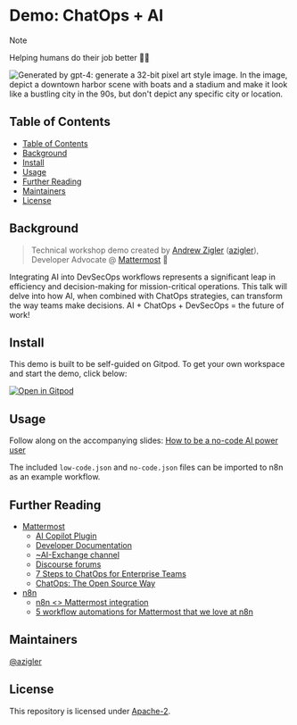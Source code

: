# Demo: ChatOps + AI

> [!NOTE]
> Helping humans do their job better 🧑‍💻

![Generated by gpt-4: generate a 32-bit pixel art style image. In the image, depict a downtown harbor scene with boats and a stadium and make it look like a bustling city in the 90s, but don't depict any specific city or location.](https://github.com/azigler/dotfiles/assets/7295363/9954a100-ddc0-4f64-a454-f3859d762009)

## Table of Contents

- [Table of Contents](#table-of-contents)
- [Background](#background)
- [Install](#install)
- [Usage](#usage)
- [Further Reading](#further-reading)
- [Maintainers](#maintainers)
- [License](#license)

## Background

> Technical workshop demo created by [Andrew Zigler](https://www.linkedin.com/in/andrewzigler/) ([azigler](https://github.com/azigler)), Developer Advocate @ [Mattermost](https://mattermost.com/) 🍎

Integrating AI into DevSecOps workflows represents a significant leap in efficiency and decision-making for mission-critical operations. This talk will delve into how AI, when combined with ChatOps strategies, can transform the way teams make decisions. AI + ChatOps + DevSecOps = the future of work!

## Install

This demo is built to be self-guided on Gitpod. To get your own workspace and start the demo, click below:

[![Open in Gitpod](https://gitpod.io/button/open-in-gitpod.svg)](https://gitpod.io/#https://github.com/azigler/chatops-plus-ai-demo)

## Usage

Follow along on the accompanying slides: [How to be a no-code AI power user](https://docs.google.com/presentation/d/1zqtOVUq5Ww06gHc34u50zF5D5s8JfJDCoBrrt8LwoJw/edit?usp=sharing)

The included `low-code.json` and `no-code.json` files can be imported to n8n as an example workflow.

## Further Reading

- [Mattermost](https://mattermost.com)
  - [AI Copilot Plugin](https://github.com/mattermost/mattermost-plugin-ai)
  - [Developer Documentation](https://developers.mattermost.com)
  - [~AI-Exchange channel](https://community.mattermost.com/core/channels/ai-exchange)
  - [Discourse forums](https://forum.mattermost.com/c/openops-ai/40)
  - [7 Steps to ChatOps for Enterprise Teams](https://mattermost.com/chatops-guide/)
  - [ChatOps: The Open Source Way](https://mattermost.com/solutions/use-cases/chatops/)
- [n8n](https://n8n.io)
  - [n8n <> Mattermost integration](https://n8n.io/integrations/mattermost/)
  - [5 workflow automations for Mattermost that we love at n8n](https://mattermost.com/blog/5-workflow-automations-for-mattermost-that-we-love-at-n8n/)

## Maintainers

[@azigler](https://github.com/azigler/)

## License

This repository is licensed under [Apache-2](./LICENSE).
